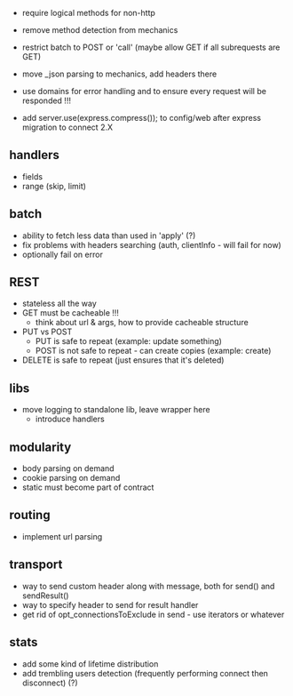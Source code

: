 * require logical methods for non-http
* remove method detection from mechanics

* restrict batch to POST or 'call' (maybe allow GET if all subrequests are GET)
* move _json parsing to mechanics, add headers there
* use domains for error handling and to ensure every request will be responded !!!

* add server.use(express.compress()); to config/web after express migration to connect 2.X

## handlers

* fields
* range (skip, limit)

## batch

* ability to fetch less data than used in 'apply' (?)
* fix problems with headers searching (auth, clientInfo - will fail for now)
* optionally fail on error

## REST

* stateless all the way
* GET must be cacheable !!!
	* think about url & args, how to provide cacheable structure
* PUT vs POST
	* PUT is safe to repeat (example: update something)
	* POST is not safe to repeat - can create copies (example: create)
* DELETE is safe to repeat (just ensures that it's deleted)

## libs

* move logging to standalone lib, leave wrapper here
	* introduce handlers

## modularity

* body parsing on demand
* cookie parsing on demand
* static must become part of contract

## routing

* implement url parsing

## transport

* way to send custom header along with message, both for send() and sendResult()
* way to specify header to send for result handler
* get rid of opt_connectionsToExclude in send - use iterators or whatever

## stats

* add some kind of lifetime distribution
* add trembling users detection (frequently performing connect then disconnect) (?)
